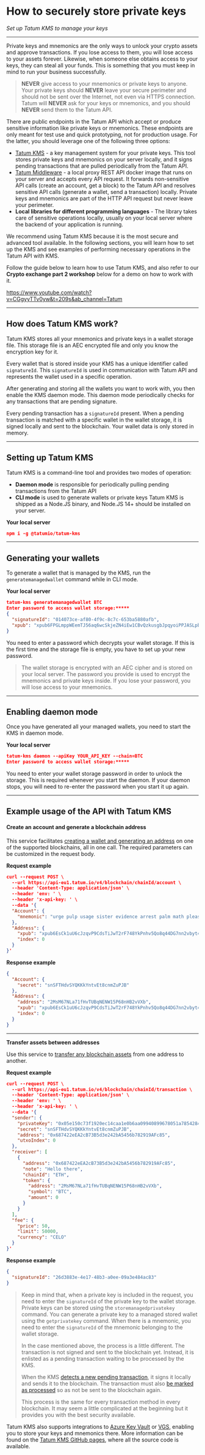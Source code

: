 # How to securely store private keys

*Set up Tatum KMS to manage your keys*

---

Private keys and mnemonics are the only ways to unlock your crypto assets and approve transactions. If you lose access to them, you will lose access to your assets forever. Likewise, when someone else obtains access to your keys, they can steal all your funds. This is something that you must keep in mind to run your business successfully.

<!-- theme: warning -->
>**NEVER** give access to your mnemonics or private keys to anyone. Your private keys should **NEVER** leave your secure perimeter and should not be sent over the Internet, not even via HTTPS connection. Tatum will **NEVER** ask for your keys or mnemonics, and you should **NEVER** send them to the Tatum API.

There are public endpoints in the Tatum API which accept or produce sensitive information like private keys or mnemonics. These endpoints are only meant for test use and quick prototyping, not for production usage. For the latter, you should leverage one of the following three options:
- [Tatum KMS](https://github.com/tatumio/tatum-kms) - a key management system for your private keys. This tool stores private keys and mnemonics on your server locally, and it signs pending transactions that are  pulled periodically from the Tatum API.
- [Tatum Middleware](https://github.com/tatumio/tatum-middleware) - a local proxy REST API docker image that runs on your server and accepts every API request. It forwards non-sensitive API calls (create an account, get a block) to the Tatum API and resolves sensitive API calls (generate a wallet, send a transaction) locally. Private keys and mnemonics are part of the HTTP API request but never leave your perimeter.
- **Local libraries for different programming languages** - The library takes care of sensitive operations locally, usually on your local server where the backend of your application is running.

We recommend using Tatum KMS because it is the most secure and advanced tool available. In the following sections, you will learn how to set up the KMS and see examples of performing necessary operations in the Tatum API with KMS. 

Follow the guide below to learn how to use Tatum KMS, and also refer to our **Crypto exchange part 2 workshop** below for a demo on how to work with it.

https://www.youtube.com/watch?v=CGgyyTTv0yw&t=209s&ab_channel=Tatum

---

## How does Tatum KMS work?

Tatum KMS stores all your mnemonics and private keys in a wallet storage file. This storage file is an AEC encrypted file and only you know the encryption key for it. 

Every wallet that is stored inside your KMS has a unique identifier called `signatureId`. This `signatureId` is used in communication with Tatum API and represents the wallet used in a specific operation.

After generating and storing all the wallets you want to work with, you then enable the KMS daemon mode. This daemon mode periodically checks for any transactions that are pending signature. 

Every pending transaction has a `signatureId` present. When a pending transaction is matched with a specific wallet in the wallet storage, it is signed locally and sent to the blockchain. Your wallet data is only stored in memory.

---

## Setting up Tatum KMS

Tatum KMS is a command-line tool and provides two modes of operation:
- **Daemon mode** is responsible for periodically pulling pending transactions from the Tatum API
- **CLI mode** is used to generate wallets or private keys
Tatum KMS is shipped as a Node.JS binary, and Node.JS 14+ should be installed on your server.

**Your local server**
```json
npm i -g @tatumio/tatum-kms
```
---

## Generating your wallets

To generate a wallet that is managed by the KMS, run the `generatemanagedwallet` command while in CLI mode.

**Your local server**
```json
tatum-kms generatemanagedwallet BTC
Enter password to access wallet storage:*****
{
  "signatureId": "014073ce-af80-4f9c-8c7c-653ba5880afb",
  "xpub": "xpub6FPGLmppWEemTJ56aq6wcSkjeZN4iEw1CBvQzkusgbJpqyoiPPJASLpbduzKrNF54i348moHyoVGkyz1H2TC3iEPLfacjPFEfTENkD6YzzZ"
}
```
You need to enter a password which decrypts your wallet storage. If this is the first time and the storage file is empty, you have to set up your new password.

<!-- theme: info -->
>The wallet storage is encrypted with an AEC cipher and is stored on your local server. The password you provide is used to encrypt the mnemonics and private keys inside. If you lose your password, you will lose access to your mnemonics.

---

## Enabling daemon mode
Once you have generated all your managed wallets, you need to start the KMS in daemon mode.

**Your local server**
```json
tatum-kms daemon --apiKey YOUR_API_KEY --chain=BTC
Enter password to access wallet storage:*****
```
You need to enter your wallet storage password in order to unlock the storage. This is required whenever you start the daemon. If your daemon stops, you will need to re-enter the password when you start it up again.

---

## Example usage of the API with Tatum KMS

#### Create an account and generate a blockchain address

This service facilitates [creating a wallet and generating an address](../blockchain/b3A6MjgzNjM1MTc-generate-wallet-and-address) on one of the supported blockchains, all in one call. The required parameters can be customized in the request body. 


**Request example**
```json
curl --request POST \
  --url https://api-eu1.tatum.io/v4/blockchain/chainId/account \
  --header 'Content-Type: application/json' \
  --header 'env: ' \
  --header 'x-api-key: ' \
  --data '{
  "Account": {
    "mnemonic": "urge pulp usage sister evidence arrest palm math please chief egg abuse"
  },
  "Address": {
    "xpub": "xpub6EsCk1uU6cJzqvP9CdsTiJwT2rF748YkPnhv5Qo8q44DG7nn2vbyt48YRsNSUYS44jFCW9gwvD9kLQu9AuqXpTpM1c5hgg9PsuBLdeNncid",
    "index": 0
  }
}'
```
**Response example**
```json
{
  "Account": {
    "secret": "snSFTHdvSYQKKkYntvEt8cnmZuPJB"
  },
  "Address": {
    "address": "2MsM67NLa71fHvTUBqNENW15P68nHB2vVXb",
    "xpub": "xpub6EsCk1uU6cJzqvP9CdsTiJwT2rF748YkPnhv5Qo8q44DG7nn2vbyt48YRsNSUYS44jFCW9gwvD9kLQu9AuqXpTpM1c5hgg9PsuBLdeNncid",
    "index": 0
  }
}
```
--- 
**Transfer assets between addresses**

Use this service to [transfer any blockchain assets](../blockchain/b3A6MjgzNjM1MjM-transfer-assets-between-addresses) from one address to another.

**Request example**
```json
curl --request POST \
  --url https://api-eu1.tatum.io/v4/blockchain/chainId/transaction \
  --header 'Content-Type: application/json' \
  --header 'env: ' \
  --header 'x-api-key: ' \
  --data '{
  "sender": {
    "privateKey": "0x05e150c73f1920ec14caa1e0b6aa09940899678051a78542840c2668ce5080c2",
    "secret": "snSFTHdvSYQKKkYntvEt8cnmZuPJB",
    "address": "0x687422eEA2cB73B5d3e242bA5456b782919AFc85",
    "utxoIndex": 0
  },
  "receiver": [
    {
      "address": "0x687422eEA2cB73B5d3e242bA5456b782919AFc85",
      "note": "Hello there",
      "chainId": "ETH",
      "token": {
        "address": "2MsM67NLa71fHvTUBqNENW15P68nHB2vVXb",
        "symbol": "BTC",
        "amount": 0
      }
    }
  ],
  "fee": {
    "price": 50,
    "limit": 50000,
    "currency": "CELO"
  }
}'
```
**Response example**
```json
{
  "signatureId": "26d3883e-4e17-48b3-a0ee-09a3e484ac83"
}

```
<!-- theme: info -->
>Keep in mind that, when a private key is included in the request, you need to enter the `signatureId` of the private key to the wallet storage. Private keys can be stored using the `storemanagedprivatekey` command. You can generate a private key to a managed stored wallet using the `getprivatekey` command. When there is a mnemonic, you need to enter the `signatureId` of the mnemonic belonging to the wallet storage.
>
>In the case mentioned above, the process is a little different. The transaction is not signed and sent to the blockchain yet. Instead, it is enlisted as a pending transaction waiting to be processed by the KMS.
>
>When the KMS [detects a new pending transaction](../custody/b3A6MzYyNjUxNzc-get-pending-transactions-to-sign), it signs it locally and sends it to the blockchain. The transaction must also [be marked  as processed](../custody/b3A6MzA3NjM1NzQ-complete-pending-transaction-to-sign) so as not be sent to the blockchain again.‌
>
>This process is the same for every transaction method in every blockchain. It may seem a little complicated at the beginning but it provides you with the best security available.

Tatum KMS also supports integrations to [Azure Key Vault](https://azure.microsoft.com/en-us/services/key-vault/#product-overview) or [VGS](https://www.verygoodsecurity.com/), enabling you to store your keys and mnemonics there. More information can be found on the [Tatum KMS GitHub pages](https://github.com/tatumio/tatum-kms), where all the source code is available.
